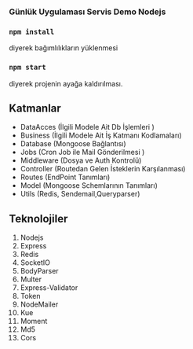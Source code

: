 ### Günlük Uygulaması Servis Demo Nodejs

### `npm install`
diyerek bağımlılıkların yüklenmesi

### `npm start`
diyerek projenin ayağa kaldırılması.

## Katmanlar
- DataAcces (İlgili Modele Ait Db İşlemleri )
- Business (İlgili Modele Ait İş Katmanı Kodlamaları)
- Database (Mongoose Bağlantısı)
- Jobs      (Cron Job ile Mail Gönderilmesi )
- Middleware (Dosya ve Auth Kontrolü)
- Controller (Routedan Gelen İsteklerin Karşılanması)
- Routes     (EndPoint Tanımları)
- Model (Mongoose Schemlarının Tanımları)
- Utils (Redis, Sendemail,Queryparser)

## Teknolojiler

1. Nodejs
2. Express
3. Redis
4. SocketIO
5. BodyParser
6. Multer
7. Express-Validator
8. Token
9. NodeMailer
10. Kue
11. Moment
12. Md5
13. Cors
